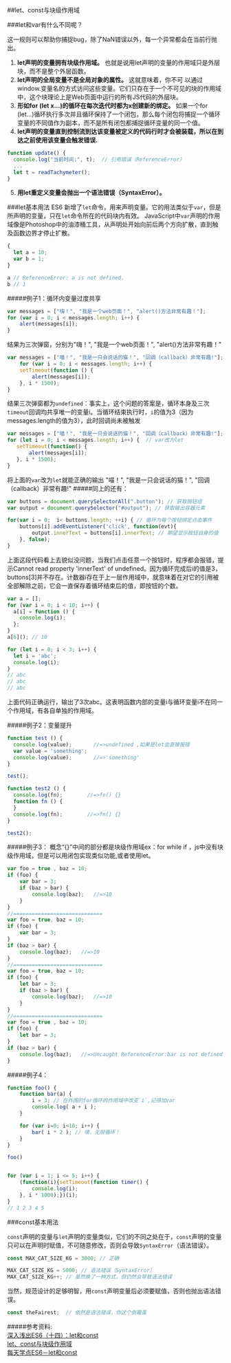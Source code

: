 ##let、const与块级作用域

###let和var有什么不同呢？

这一规则可以帮助你捕捉bug，除了NaN错误以外，每一个异常都会在当前行抛出。
1.  **let声明的变量拥有块级作用域。** 也就是说用let声明的变量的作用域只是外层块，而不是整个外层函数。
2.  **let声明的全局变量不是全局对象的属性。** 这就意味着，你不可 以通过window.变量名的方式访问这些变量。它们只存在于一个不可见的块的作用域中，这个块理论上是Web页面中运行的所有JS代码的外层块。
3.  **形如for (let x...)的循环在每次迭代时都为x创建新的绑定。**
  如果一个for (let...)循环执行多次并且循环保持了一个闭包，那么每个闭包将捕捉一个循环变量的不同值作为副本，而不是所有闭包都捕捉循环变量的同一个值。
4.  **let声明的变量直到控制流到达该变量被定义的代码行时才会被装载，所以在到达之前使用该变量会触发错误.**
```js
function update() {
  console.log("当前时间:", t);  // 引用错误（ReferenceError）
  ...
  let t = readTachymeter();
}
```
5.  **用let重定义变量会抛出一个语法错误（SyntaxError）。**

###let基本用法
ES6 新增了`let`命令，用来声明变量。它的用法类似于`var`，但是所声明的变量，只在`let`命令所在的代码块内有效。
JavaScript中`var`声明的作用域像是Photoshop中的油漆桶工具，从声明处开始向前后两个方向扩散，直到触及函数边界才停止扩散。
```js
{
  let a = 10;
  var b = 1;
}

a // ReferenceError: a is not defined.
b // 1
```
#####例子1：循环内变量过度共享
```js
var messages = ["嗨！", "我是一个web页面！", "alert()方法非常有趣！"];
for (var i = 0; i < messages.length; i++) {
    alert(messages[i]);
}
  ```  
结果为三次弹窗，分别为"嗨！", "我是一个web页面！", "alert()方法非常有趣！"
```js
var messages = ["喵！", "我是一只会说话的猫！", "回调（callback）非常有趣!"];
    for (var i = 0; i < messages.length; i++) {
    setTimeout(function () {
        alert(messages[i]);
    }, i * 1500);
}
```
结果三次弹窗都为`undefined`：事实上，这个问题的答案是，循环本身及三次`timeout`回调均共享唯一的变量i。当循环结束执行时，`i`的值为3（因为messages.length的值为3），此时回调尚未被触发

 ```js
var messages = ["喵！", "我是一只会说话的猫！", "回调（callback）非常有趣!"];
for (let i = 0; i < messages.length; i++) {  // var改为let
    setTimeout(function() {
        alert(messages[i]);
    }, i * 1500);
}
``` 
将上面的`var`改为`let`就能正确的输出 "喵！", "我是一只会说话的猫！", "回调（callback）非常有趣!" 
#####同上的还有：
```js
var buttons = document.querySelectorAll(".button"); // 获取按钮组
var output = document.querySelector("#output"); // 获取输出容器元素

for(var i = 0;  i< buttons.length; ++i) { // 循环为每个按钮绑定点击事件
    buttons[i].addEventListener('click', function(evt){
        output.innerText = buttons[i].innerText; // 期望显示按钮自身的值
    }, false);
}
```
上面这段代码看上去貌似没问题，当我们点击任意一个按钮时，程序都会报错，提示Cannot read property 'innerText' of undefined。因为循环完成后i的值是3，buttons[3]并不存在。计数器i存在于上一层作用域中，就意味着在对它的引用被全部解除之前，它会一直保存着循环结束后的值，即按钮的个数。

 
```js
var a = [];
for (var i = 0; i < 10; i++) {
  a[i] = function () {
    console.log(i);
  };
}
a[6](); // 10
``` 
```js
for (let i = 0; i < 3; i++) {
  let i = 'abc';
  console.log(i);
}
// abc
// abc
// abc
```
上面代码正确运行，输出了3次abc。这表明函数内部的变量i与循环变量i不在同一个作用域，有各自单独的作用域。

#####例子2：变量提升
```js
function test () {
  console.log(value);       //=>undefined ,如果是let会直接报错
  var value = 'something';
  console.log(value);       //=>'something'
}

test();

function test2 () {
  console.log(fn);        //=>fn() {}
  function fn () {
  }
  console.log(fn);        //=>fn() {}
}

test2();
```
#####例子3：
概念“{}”中间的部分都是块级作用域ex：for while if ，js中没有块级作用域，但是可以用闭包实现类似功能,或者使用let。
```js
var foo = true , baz = 10;
if (foo) {
    var bar = 3;
    if (baz > bar) {
        console.log(baz);   //=>10
    }
}    
//=============================
var foo = true, baz = 10;
if (foo) {
    var bar = 3;
}
if (baz > bar) {
    console.log(baz);   //=>10
}
//=============================
var foo = true, baz = 10;
if (foo) {
    let bar = 3;
    if (baz > bar) {
        console.log(baz);   //=>10
    }
}
//=============================
var foo = true , baz = 10;
if (foo) {
    let bar = 3;
}
if (baz > bar) {
    console.log(baz);   //=>Uncaught ReferenceError:bar is not defined
}
```
#####例子4：
```js
function foo() {
    function bar(a) {
        i = 3; // 在外围的for循环的作用域中改变`i`,记得加var
        console.log( a + i );
    }

    for (var i=0; i<10; i++) {
        bar( i * 2 ); // 噢，无限循环！
    }
}

foo()
```
```js

for (var i = 1; i <= 5; i++) {
    (function(i){setTimeout(function timer() {
        console.log(i);
    }, i * 1000);})(i);
}
// 1 2 3 4 5
```
###const基本用法

`const`声明的变量与`let`声明的变量类似，它们的不同之处在于，`const`声明的变量只可以在声明时赋值，不可随意修改，否则会导致`SyntaxError`（语法错误）。
```js
const MAX_CAT_SIZE_KG = 3000; // 正确

MAX_CAT_SIZE_KG = 5000; // 语法错误（SyntaxError）
MAX_CAT_SIZE_KG++; // 虽然换了一种方式，但仍然会导致语法错误
``` 
当然，规范设计的足够明智，用`const`声明变量后必须要赋值，否则也抛出语法错误。
```js
const theFairest;  // 依然是语法错误，你这个倒霉蛋
``` 


#####参考资料:  
[深入浅出ES6（十四）：let和const](http://www.infoq.com/cn/articles/es6-in-depth-let-and-const)  
[let、const与块级作用域](http://www.jianshu.com/p/c54b765b97a8)  
[每天学点ES6－let和const](http://cookfront.github.io/2015/05/28/es6-let-const/)

